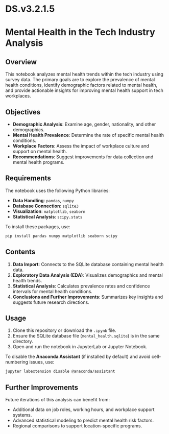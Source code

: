 # DS.v3.2.1.5
# Mental Health in the Tech Industry Analysis

## Overview

This notebook analyzes mental health trends within the tech industry using survey data. The primary goals are to explore the prevalence of mental health conditions, identify demographic factors related to mental health, and provide actionable insights for improving mental health support in tech workplaces.

## Objectives

- **Demographic Analysis**: Examine age, gender, nationality, and other demographics.
- **Mental Health Prevalence**: Determine the rate of specific mental health conditions.
- **Workplace Factors**: Assess the impact of workplace culture and support on mental health.
- **Recommendations**: Suggest improvements for data collection and mental health programs.

## Requirements

The notebook uses the following Python libraries:
- **Data Handling**: `pandas`, `numpy`
- **Database Connection**: `sqlite3`
- **Visualization**: `matplotlib`, `seaborn`
- **Statistical Analysis**: `scipy.stats`

To install these packages, use:
```bash
pip install pandas numpy matplotlib seaborn scipy
```

## Contents

1. **Data Import**: Connects to the SQLite database containing mental health data.
2. **Exploratory Data Analysis (EDA)**: Visualizes demographics and mental health trends.
3. **Statistical Analysis**: Calculates prevalence rates and confidence intervals for mental health conditions.
4. **Conclusions and Further Improvements**: Summarizes key insights and suggests future research directions.

## Usage

1. Clone this repository or download the `.ipynb` file.
2. Ensure the SQLite database file (`mental_health.sqlite`) is in the same directory.
3. Open and run the notebook in JupyterLab or Jupyter Notebook.

To disable the **Anaconda Assistant** (if installed by default) and avoid cell-numbering issues, use:
```bash
jupyter labextension disable @anaconda/assistant
```

## Further Improvements

Future iterations of this analysis can benefit from:
- Additional data on job roles, working hours, and workplace support systems.
- Advanced statistical modeling to predict mental health risk factors.
- Regional comparisons to support location-specific programs.
